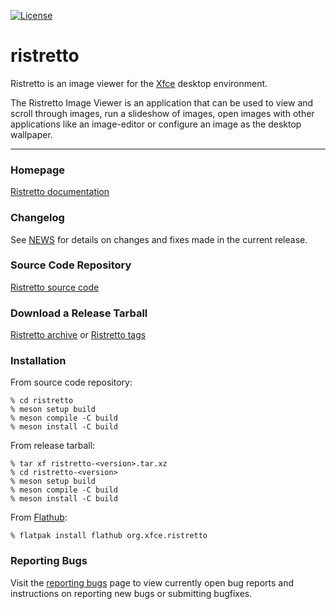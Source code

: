 [![License](https://img.shields.io/badge/License-GPL%20v2-blue.svg)](https://gitlab.xfce.org/apps/ristretto/-/blob/master/COPYING)

# ristretto

Ristretto is an image viewer for the [Xfce](https://www.xfce.org/) desktop environment.

The Ristretto Image Viewer is an application that can be used to view
and scroll through images, run a slideshow of images, open images with
other applications like an image-editor or configure an image as the
desktop wallpaper.

----

### Homepage

[Ristretto documentation](https://docs.xfce.org/apps/ristretto/start)

### Changelog

See [NEWS](https://gitlab.xfce.org/apps/ristretto/-/blob/master/NEWS) for details on changes and fixes made in the current release.

### Source Code Repository

[Ristretto source code](https://gitlab.xfce.org/apps/ristretto)

### Download a Release Tarball

[Ristretto archive](https://archive.xfce.org/src/apps/ristretto)
    or
[Ristretto tags](https://gitlab.xfce.org/apps/ristretto/-/tags)

### Installation

From source code repository:

    % cd ristretto
    % meson setup build
    % meson compile -C build
    % meson install -C build

From release tarball:

    % tar xf ristretto-<version>.tar.xz
    % cd ristretto-<version>
    % meson setup build
    % meson compile -C build
    % meson install -C build

From [Flathub](https://flathub.org/apps/details/org.xfce.ristretto):

    % flatpak install flathub org.xfce.ristretto

### Reporting Bugs

Visit the [reporting bugs](https://docs.xfce.org/apps/ristretto/bugs) page to view currently open bug reports and instructions on reporting new bugs or submitting bugfixes.

